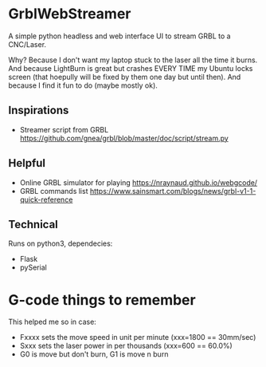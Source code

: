 # GrblWebStreamer
A simple python headless and web interface UI to stream GRBL to a CNC/Laser.

Why? Because I don't want my laptop stuck to the laser all the time it burns. And because LightBurn is great but crashes EVERY TIME my Ubuntu locks screen (that hoepully will be fixed by them one day but until then). And because I find it fun to do (maybe mostly ok).

## Inspirations
 - Streamer script from GRBL https://github.com/gnea/grbl/blob/master/doc/script/stream.py

## Helpful
 - Online GRBL simulator for playing https://nraynaud.github.io/webgcode/
 - GRBL commands list https://www.sainsmart.com/blogs/news/grbl-v1-1-quick-reference

## Technical
Runs on python3, dependecies:
 - Flask
 - pySerial
 

# G-code things to remember
This helped me so in case:
 - Fxxxx sets the move speed in unit per minute (xxx=1800 == 30mm/sec)
 - Sxxx sets the laser power in per thousands (xxx=600 == 60.0%)
 - G0 is move but don't burn, G1 is move n burn
